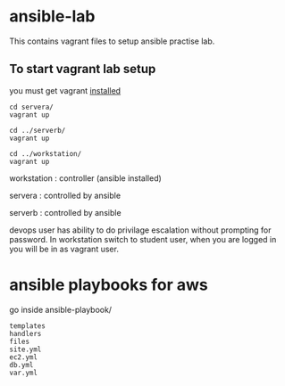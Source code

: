 # ansible-lab
This contains vagrant files to setup ansible practise lab.

## To start vagrant lab setup

you must get vagrant [installed](https://www.vagrantup.com/docs/installation/)
```
cd servera/
vagrant up

cd ../serverb/
vagrant up

cd ../workstation/
vagrant up

```

workstation : controller (ansible installed)

servera : controlled by ansible

serverb : controlled by ansible


devops user has ability to do privilage escalation without prompting for password.
In workstation switch to student user, when you are logged in you will be in as vagrant user.

# ansible playbooks for aws

go inside ansible-playbook/

```
templates
handlers
files
site.yml
ec2.yml
db.yml
var.yml

```


